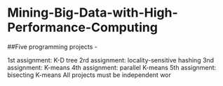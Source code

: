 # Mining-Big-Data-with-High-Performance-Computing

##Five programming projects - 

1st assignment: K-D tree
2rd assignment: locality-sensitive hashing 3nd assignment: K-means
4th assignment: parallel K-means
5th assignment: bisecting K-means
All projects must be independent wor
